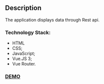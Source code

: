## Description ##

The application displays data through Rest api.

### Technology Stack: ###
* HTML
* CSS;
* JavaScript;
* Vue.JS 3;
* Vue Router.

### [DEMO](https://billizane.github.io/vue_js_contacts_list/) ###
